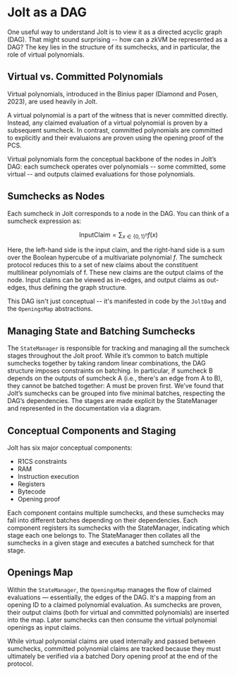 # Jolt as a DAG

One useful way to understand Jolt is to view it as a directed acyclic graph (DAG). That might sound surprising -- how can a zkVM be represented as a DAG? The key lies in the structure of its sumchecks, and in particular, the role of virtual polynomials.

## Virtual vs. Committed Polynomials

Virtual polynomials, introduced in the Binius paper (Diamond and Posen, 2023), are used heavily in Jolt.

A virtual polynomial is a part of the witness that is never committed directly. Instead, any claimed evaluation of a virtual polynomial is proven by a subsequent sumcheck.
In contrast, committed polynomials are committed to explicitly and their evaluaions are proven using the opening proof of the PCS.

Virtual polynomials form the conceptual backbone of the nodes in Jolt’s DAG: each sumcheck operates over polynomials -- some committed, some virtual -- and outputs claimed evaluations for those polynomials.

## Sumchecks as Nodes

Each sumcheck in Jolt corresponds to a node in the DAG. You can think of a sumcheck expression as:

$$
\textsf{InputClaim} = \sum_{x \in \{0,1\}^n} f(x)
$$

Here, the left-hand side is the input claim, and the right-hand side is a sum over the Boolean hypercube of a multivariate polynomial $f$.
The sumcheck protocol reduces this to a set of new claims about the constituent multilinear polynomials of f.
These new claims are the output claims of the node.
Input claims can be viewed as in-edges, and output claims as out-edges, thus defining the graph structure.

This DAG isn't just conceptual -- it's manifested in code by the `JoltDag` and the `OpeningsMap` abstractions.

## Managing State and Batching Sumchecks

The `StateManager` is responsible for tracking and managing all the sumcheck stages throughout the Jolt proof. While it’s common to batch multiple sumchecks together by taking random linear combinations, the DAG structure imposes constraints on batching. In particular, if sumcheck B depends on the outputs of sumcheck A (i.e., there's an edge from A to B), they cannot be batched together: A must be proven first.
We’ve found that Jolt’s sumchecks can be grouped into five minimal batches, respecting the DAG’s dependencies. The stages are made explicit by the StateManager and represented in the documentation via a diagram.

## Conceptual Components and Staging

Jolt has six major conceptual components:

- R1CS constraints
- RAM
- Instruction execution
- Registers
- Bytecode
- Opening proof


Each component contains multiple sumchecks, and these sumchecks may fall into different batches depending on their dependencies. Each component registers its sumchecks with the StateManager, indicating which stage each one belongs to. The StateManager then collates all the sumchecks in a given stage and executes a batched sumcheck for that stage.

## Openings Map

Within the `StateManager`, the `OpeningsMap` manages the flow of claimed evaluations –– essentially, the edges of the DAG. It's a mapping from an opening ID to a claimed polynomial evaluation. As sumchecks are proven, their output claims (both for virtual and committed polynomials) are inserted into the map. Later sumchecks can then consume the virtual polynomial openings as input claims.

While virtual polynomial claims are used internally and passed between sumchecks, committed polynomial claims are tracked because they must ultimately be verified via a batched Dory opening proof at the end of the protocol.
